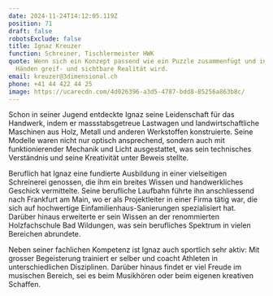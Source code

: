 ```yaml
---
date: 2024-11-24T14:12:05.119Z
position: 71
draft: false
robotsExclude: false
title: Ignaz Kreuzer
function: Schreiner, Tischlermeister HWK
quote: Wenn sich ein Konzept passend wie ein Puzzle zusammenfügt und in meinen
  Händen greif- und sichtbare Realität wird.
email: kreuzer@3dimensional.ch
phone: +41 44 422 44 25
image: https://ucarecdn.com/4d026396-a3d5-4787-bdd8-85256a863b8c/
---
```

Schon in seiner Jugend entdeckte Ignaz seine Leidenschaft für das Handwerk, indem er massstabsgetreue Lastwagen und landwirtschaftliche Maschinen aus Holz, Metall und anderen Werkstoffen konstruierte. Seine Modelle waren nicht nur optisch ansprechend, sondern auch mit funktionierender Mechanik und Licht ausgestattet, was sein technisches Verständnis und seine Kreativität unter Beweis stellte.

Beruflich hat Ignaz eine fundierte Ausbildung in einer vielseitigen Schreinerei genossen, die ihm ein breites Wissen und handwerkliches Geschick vermittelte. Seine berufliche Laufbahn führte ihn anschliessend nach Frankfurt am Main, wo er als Projektleiter in einer Firma tätig war, die sich auf hochwertige Einfamilienhaus-Sanierungen spezialisiert hat. Darüber hinaus erweiterte er sein Wissen an der renommierten Holzfachschule Bad Wildungen, was sein berufliches Spektrum in vielen Bereichen abrundete.

Neben seiner fachlichen Kompetenz ist Ignaz auch sportlich sehr aktiv: Mit grosser Begeisterung trainiert er selber und coacht Athleten in unterschiedlichen Disziplinen.
Darüber hinaus findet er viel Freude im musischen Bereich, sei es beim Musikhören oder beim eigenen kreativen Schaffen.